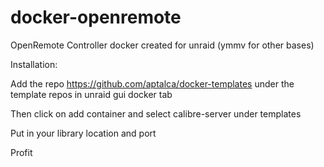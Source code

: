 # docker-openremote

OpenRemote Controller docker created for unraid (ymmv for other bases)

Installation:

Add the repo https://github.com/aptalca/docker-templates under the template repos in unraid gui docker tab

Then click on add container and select calibre-server under templates

Put in your library location and port

Profit
